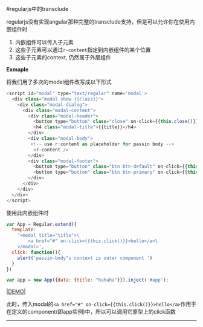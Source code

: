 
#regularjs中的transclude

regularjs没有实现angular那种完整的transclude支持，但是可以允许你在使用内嵌组件时

1. 内嵌组件可以传入子元素
2. 这些子元素可以通过`r-content`指定到内嵌组件的某个位置
3. 这些子元素的context, 仍然属于外层组件

__Exmaple__

将我们用了多次的modal组件改写成以下形式


```javascript
<script id="modal" type="text/regular" name='modal'>
  <div class="modal show {{clazz}}">
    <div class="modal-dialog">
      <div class="modal-content">
        <div class="modal-header">
          <button type="button" class="close" on-click={{this.close()}} data-dismiss="modal" aria-hidden="true">×</button>
          <h4 class="modal-title">{{title}}</h4>
        </div>
        <div class="modal-body">
         <!-- use r:content as placeholder for passin body -->
          <r-content />
        </div>
        <div class="modal-footer">
          <button type="button" class="btn btn-default" on-click={{this.close()}} >Close</button>
          <button type="button" class="btn btn-primary" on-click={{this.confirm()}}>Confirm</button>
        </div>
      </div>
    </div>
  </div>
</script>
```



使用此内嵌组件时

```javascript
var App = Regular.extend({
  template:
    '<modal title="title">\
        <a href="#" on-click={{this.click()}}>hello</a>\
    </modal>',
  click: function(){
    alert('passin-body"s context is outer component ')
  }
})

var app = new App({data: {title: "hahaha"}}).inject('#app');
```
[|DEMO|](http://jsfiddle.net/leeluolee/4wuDZ/)

此时，传入modal的`<a href="#" on-click={{this.click()}}>hello</a>`作用于在定义的component(即app实例)中，所以可以调用它原型上的click函数

---------------------------------------




